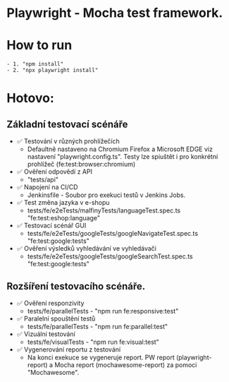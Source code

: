 # Playwright - Mocha test framework.

# How to run
    - 1. "npm install"
    - 2. "npx playwright install"

# Hotovo:
## Základní testovací scénáře
 - ✅ Testování v různých prohlížečích
   - Defaultně nastaveno na Chromium Firefox a Microsoft EDGE viz nastavení "playwright.config.ts". Testy lze spiuštět i pro konkrétní prohlížeč (fe:test:browser:chromium)
 - ✅ Ověření odpovědí z API
   - "tests/api"
 - ✅ Napojení na CI/CD
   - Jenkinsfile - Soubor pro exekuci testů v Jenkins Jobs. 
 - ✅ Test změna jazyka v e-shopu
   - tests/fe/e2eTests/malfinyTests/languageTest.spec.ts "fe:test:eshop:language"
 - ✅ Testovací scénář GUI
   - tests/fe/e2eTests/googleTests/googleNavigateTest.spec.ts "fe:test:google:tests"
 - ✅ Ověření výsledků vyhledávání ve vyhledávači
   - tests/fe/e2eTests/googleTests/googleSearchTest.spec.ts "fe:test:google:tests"
## Rozšíření testovacího scénáře.
 - ✅ Ověření responzivity
   - tests/fe/parallelTests - "npm run fe:responsive:test"
 - ✅ Paralelní spouštění testů
   -  tests/fe/parallelTests - "npm run fe:parallel:test"
 - ✅ Vizuální testování
   -  tests/fe/visualTests - "npm run fe:visual:test"
 - ✅ Vygenerování reportu z testování
   -  Na konci exekuce se vygeneruje report. PW report (playwright-report) a Mocha report (mochawesome-report) za pomoci "Mochawesome".


